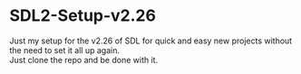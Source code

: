 # SDL2-Setup-v2.26
Just my setup for the v2.26 of SDL for quick and easy new projects without the need to set it all up again. <br>
Just clone the repo and be done with it.
